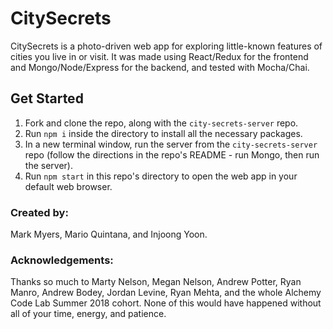 CitySecrets
=====

CitySecrets is a photo-driven web app for exploring little-known features of cities you live in or visit. It was made using React/Redux for the frontend and Mongo/Node/Express for the backend, and tested with Mocha/Chai.

## Get Started
1. Fork and clone the repo, along with the `city-secrets-server` repo.
1. Run `npm i` inside the directory to install all the necessary packages.
1. In a new terminal window, run the server from the `city-secrets-server` repo (follow the directions in the repo's README - run Mongo, then run the server).
1. Run `npm start` in this repo's directory to open the web app in your default web browser.

### Created by:
Mark Myers, Mario Quintana, and Injoong Yoon.

### Acknowledgements:
Thanks so much to Marty Nelson, Megan Nelson, Andrew Potter, Ryan Manro, Andrew Bodey, Jordan Levine, Ryan Mehta, and the whole Alchemy Code Lab Summer 2018 cohort. None of this would have happened without all of your time, energy, and patience.